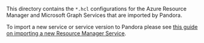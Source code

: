 This directory contains the `*.hcl` configurations for the Azure Resource Manager and Microsoft Graph Services that are imported by Pandora.

To import a new service or service version to Pandora please see [this guide on importing a new Resource Manager Service](https://github.com/hashicorp/pandora/blob/main/docs/resource-manager-service-import.md).